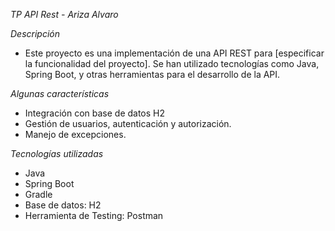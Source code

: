 *TP API Rest - Ariza Alvaro*

*Descripción*
- Este proyecto es una implementación de una API REST para [especificar la funcionalidad del proyecto]. Se han utilizado tecnologías como Java, Spring Boot, y otras herramientas para el desarrollo de la API.

*Algunas características*
- Integración con base de datos H2
- Gestión de usuarios, autenticación y autorización.
- Manejo de excepciones.

*Tecnologías utilizadas*
- Java 
- Spring Boot
- Gradle
- Base de datos: H2
- Herramienta de Testing: Postman
